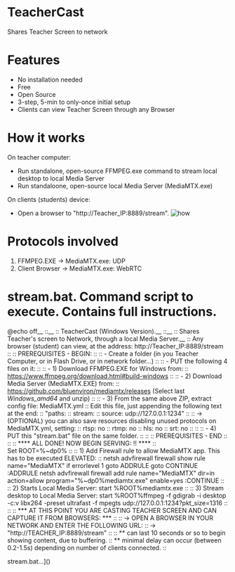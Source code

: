 # TeacherCast
Shares Teacher Screen to network

# Features
- No installation needed
- Free
- Open Source
- 3-step, 5-min to only-once initial setup
- Clients can view Teacher Screen through any Browser
  
# How it works
On teacher computer:
  - Run standalone, open-source FFMPEG.exe command to stream local desktop to local Media Server
  - Run standaloone, open-source local Media Server (MediaMTX.exe)

On clients (students) device:
  - Open a browser to "http://Teacher_IP:8889/stream".
![how](https://github.com/blanes/TeacherCast/assets/3591929/9e5a1afc-0a0f-40e7-8a90-441f4f6ed64b)

# Protocols involved
1) FFMPEG.EXE -> MediaMTX.exe: UDP
2) Client Browser -> MediaMTX.exe: WebRTC


# stream.bat. Command script to execute. Contains full instructions.

@echo off__
::__
:: TeacherCast (Windows Version).__
::__
:: Shares Teacher's screen to Network, through a local Media Server.__
:: Any browser (student) can view, at the address: http://Teacher_IP:8889/stream
::
:: PREREQUISITES - BEGIN:
::
:: - Create a folder (in you Teacher Computer, or in Flash Drive, or in network folder...)
:: 
:: - PUT the following 4 files on it:
::
:: - 1) Download FFMPEG.EXE for Windows from:
::	https://www.ffmpeg.org/download.html#build-windows
::
:: - 2) Download Media Server (MediaMTX.EXE) from:
::	https://github.com/bluenviron/mediamtx/releases (Select last *Windows_amd64* and unzip)
::
:: - 3) From the same above ZIP, extract config file: MediaMTX.yml
::	Edit this file, just appending the following text at the end:
::	"paths:
::         stream:
::            source: udp://127.0.0.1:1234"
::
:: -> (OPTIONAL) you can also save resources disabling unused protocols on MediaMTX.yml, setting:
::    rtsp: no
::    rtmp: no
::    hls: no
::    srt: no
:: 
::
:: - 4) PUT this "stream.bat" file on the same folder.
::
::
:: PREREQUISITES - END
::
::
:: **** ALL DONE! NOW BEGIN SERVING: !! ****
::	
Set ROOT=%~dp0%
::
:: 1) Add Firewall rule to allow MediaMTX app. This has to be executed ELEVATED:
::
netsh advfirewall firewall show rule name="MediaMTX"
if errorlevel 1 goto ADDRULE
goto CONTINUE
:ADDRULE
netsh advfirewall firewall add rule name="MediaMTX" dir=in action=allow program="%~dp0%mediamtx.exe" enable=yes
:CONTINUE
::
:: 2) Starts Local Media Server:
start %ROOT%mediamtx.exe
::
:: 3) Stream desktop to Local Media Server:
start %ROOT%ffmpeg -f gdigrab -i desktop -c:v libx264 -preset ultrafast -f mpegts udp://127.0.0.1:1234?pkt_size=1316
::
:: 
:: *** AT THIS POINT YOU ARE CASTING TEACHER SCREEN AND CAN CAPTURE IT FROM BROWSERS: ***
::
::	-> OPEN A BROWSER IN YOUR NETWORK AND ENTER THE FOLLOWING URL:
::	-> "http://TEACHER_IP:8889/stream"
::
::	** can last 10 seconds or so to begin showing content, due to buffering.
::	** minimal delay can occur (between 0.2-1.5s) depending on number of clients connected.
::


stream.bat…]()
